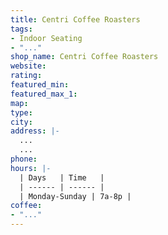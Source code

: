 ```yaml
---
title: Centri Coffee Roasters
tags:
- Indoor Seating
- "..."
shop_name: Centri Coffee Roasters
website: 
rating: 
featured_min: 
featured_max_1: 
map: 
type: 
city: 
address: |-
  ...
  ...
phone: 
hours: |-
  | Days   | Time   |
  | ------ | ------ |
  | Monday-Sunday | 7a-8p |
coffee:
- "..."
---
```


